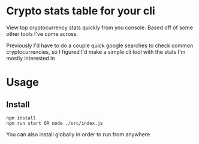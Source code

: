 # Crypto stats table for your cli

View top cryptocurrency stats quickly from you console.
Based off of some other tools I've come across.

Previously I'd have to do a couple quick google searches to check common cryptocurrencies, so I figured I'd make a simple cli tool with the stats I'm mostly interested in

# Usage

## Install

```
npm install
npm run start OR node ./src/index.js
```

You can also install globally in order to run from anywhere
